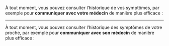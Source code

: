 À tout moment, vous pouvez consulter l’historique de vos symptômes, par exemple pour **communiquer avec votre médecin** de manière plus efficace :

---

À tout moment, vous pouvez consulter l’historique des symptômes de votre proche, par exemple pour **communiquer avec son médecin** de manière plus efficace :
